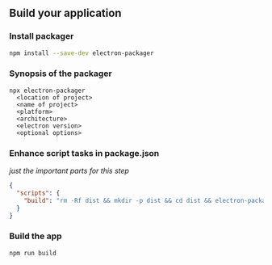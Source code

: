 ## Build your application

### Install packager

```bash
npm install --save-dev electron-packager
```


### Synopsis of the packager
```
npx electron-packager 
  <location of project>
  <name of project>
  <platform>
  <architecture>
  <electron version>
  <optional options>

```


### Enhance script tasks in package.json

*just the important parts for this step*
```json
{
  "scripts": {
    "build": "rm -Rf dist && mkdir -p dist && cd dist && electron-packager ../ --all"
  }
}
```


### Build the app

```bash
npm run build
```
